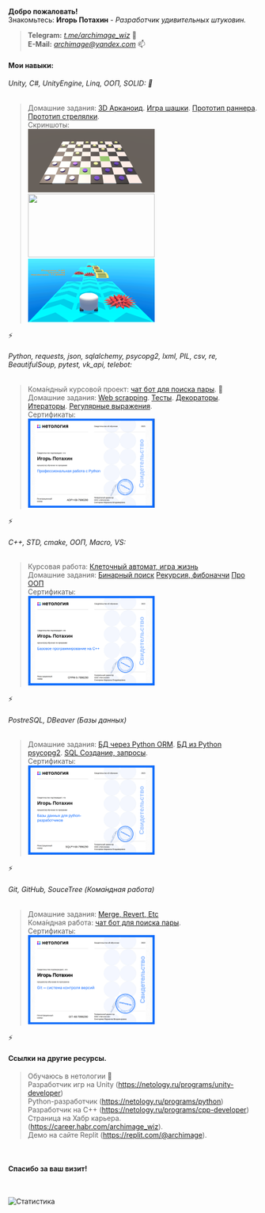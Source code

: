 
<strong>Добро пожаловать!</strong><br>
Знакомьтесь: <b>Игорь Потахин</b> - <em>Разработчик удивительных штуковин.</em>
> <strong>Telegram:</strong> <em>[t.me/archimage_wiz](https://t.me/archimage_wiz)</em> 💬<br>
> <strong>E-Mail:</strong> <em>[archimage@yandex.com](mailto:archimage@yandex.com)</em> 📫<br>

#### Мои навыки:

###### Unity, C#, UnityEngine, Linq, ООП, SOLID: 🔭
> Домашние задания:
[3D Арканоид](https://github.com/archimage-wiz/Unity_Case3_AdvUnity_Hw1_Arkanoid).
[Игра шашки](https://github.com/archimage-wiz/Unity_Case2_Hw34).
[Прототип раннера](https://github.com/archimage-wiz/Unity_Case1_RunnerProto).
[Прототип стрелялки](https://github.com/archimage-wiz/Unity_Case2_Hw2).<br>
Скриншоты:<br>
<img src="Checks1.png" width="256" height="128" border=0><img src="Arkanoid1.png" width="256" height="128" border=0><img src="Runner1.png" width="256" height="128" border=0>

⚡

###### Python, requests, json, sqlalchemy, psycopg2, lxml, PIL, csv, re, BeautifulSoup, pytest, vk_api, telebot:
> Кома́ндный курсовой проект: [чат бот для поиска пары](https://github.com/archimage-wiz/adpy-team-diplom). 👯 <br>
> Домашние задания: [Web scrapping](https://github.com/archimage-wiz/PY_CASE3_PyAdvanced_Hw3_WebSCrapping).
[Тесты](https://github.com/archimage-wiz/PY_Advanced_Hw6_PyTest).
[Декораторы](https://github.com/archimage-wiz/PY_CASE3_PyAdvanced_Hw5_Decorators).
[Итераторы](https://github.com/archimage-wiz/PY_CASE3_PyAdvanced_Hw4_yield).
[Регулярные выражения](https://github.com/archimage-wiz/PY_CASE3_PyAdvanced_Hw2).<br>
Сертификаты:<br>
<img src="python_advanced.png" width="256" border=0><br>

⚡

###### C++, STD, cmake, ООП, Macro, VS:
> Курсовая работа: [Клеточный автомат, игра жизнь](https://github.com/archimage-wiz/LifeGame_demo)<br>
> Домашние задания:
> [Бинарный поиск](https://github.com/archimage-wiz/CPP-Algo-_Case3_Hw1z2)
> [Рекурсия, фибоначчи](https://github.com/archimage-wiz/CPP-Algo-_Case3_Hw2z1z2-Fib-Recursion-)
> [Про ООП](https://github.com/archimage-wiz/CPP_Case2_Hw5)<br>
Сертификаты:<br>
<img src="base_cpp.png" width="256" border=0><br>

⚡

###### PostreSQL, DBeaver (Базы данных)
> Домашние задания: 
[БД через Python ORM](https://github.com/archimage-wiz/PY_CASEDB_Hw6_SQLAlchemy).
[БД из Python psycopg2](https://github.com/archimage-wiz/PY_CASEDB_Hw5_PostgreSQL_Python_Requests).
[SQL Создание, запросы](https://github.com/archimage-wiz/PY_CASEDB_Hw4).<br>
Сертификаты:<br>
<img src="python_db.png" width="256" border=0><br>

⚡

###### Git, GitHub, SouceTree (Кома́ндная работа)
> Домашние задания: [Merge, Revert, Etc](https://github.com/archimage-wiz/Git_HomeWork2)<br>
> Кома́ндная работа: [чат бот для поиска пары](https://github.com/archimage-wiz/adpy-team-diplom).<br>
Сертификаты:<br>
<img src="git_base.png" width="256" border=0><br>

⚡

#### Ссылки на другие ресурсы.

> Обучаюсь в нетологии 🌱 <br>
> Разработчик игр на Unity (https://netology.ru/programs/unity-developer)<br>
> Python-разработчик (https://netology.ru/programs/python)<br>
> Разработчик на C++ (https://netology.ru/programs/cpp-developer)<br>
> Страница на Хабр карьера. (https://career.habr.com/archimage_wiz).<br>
> Демо на сайте Replit (https://replit.com/@archimage).<br>

<br>

#### Спасибо за ваш визит!
<br>

![Статистика](https://github-readme-stats.vercel.app/api?username=archimage-wiz)

<!--
✨ 
- 🔭 I’m currently working on ...
- 🌱 I’m currently learning ...
- 👯 I’m looking to collaborate on ...
- 🤔 I’m looking for help with ...
- 💬 Ask me about ...
- 📫 How to reach me: ...
- 😄 Pronouns: ...
- ⚡ Fun fact: ...
-->

